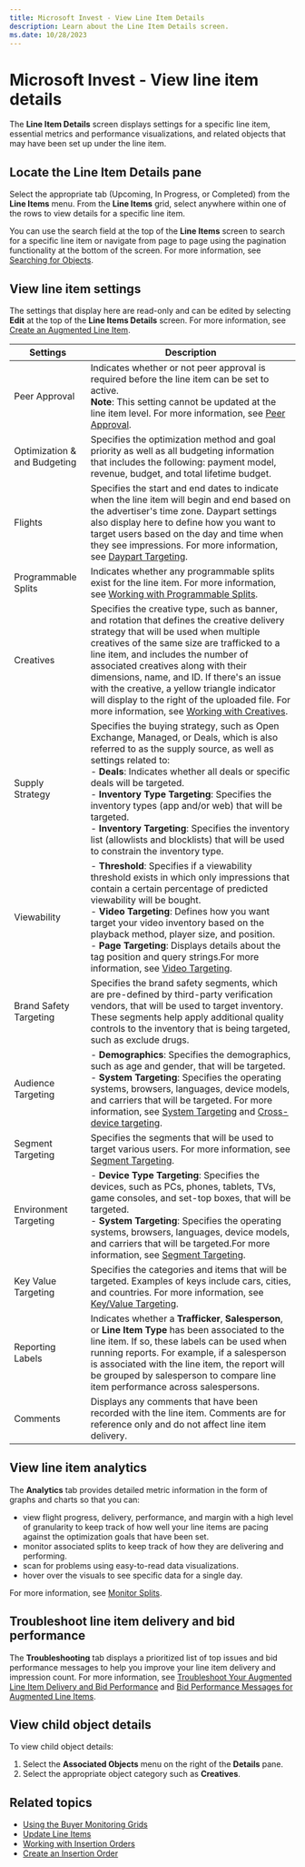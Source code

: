 ```yaml
---
title: Microsoft Invest - View Line Item Details
description: Learn about the Line Item Details screen.
ms.date: 10/28/2023
---
```


# Microsoft Invest - View line item details

The **Line Item Details** screen displays settings for a specific line item, essential metrics and performance visualizations, and related objects that may have been set up under the line item.

## Locate the Line Item Details pane

Select the appropriate tab (Upcoming, In Progress, or Completed) from the **Line Items** menu. From the **Line Items** grid, select anywhere within one of the rows to view details for a specific line item.

You can use the search field at the top of the **Line Items** screen to search for a specific line item or navigate from page to page using the pagination functionality at the bottom of the screen. For more information, see [Searching for Objects](using-the-buyer-monitoring-grids.md).

## View line item settings

The settings that display here are read-only and can be edited by selecting **Edit** at the top of the **Line Items Details** screen. For
more information, see [Create an Augmented Line Item](create-an-augmented-line-item-ali.md).

| Settings | Description |
|--|--|
| Peer Approval | Indicates whether or not peer approval is required before the line item can be set to active. <br> **Note**: This setting cannot be updated at the line item level. For more information, see [Peer Approval](peer-approval.md). |
| Optimization & and Budgeting | Specifies the optimization method and goal priority as well as all budgeting information that includes the following: payment model, revenue, budget, and total lifetime budget. |
| Flights | Specifies the start and end dates to indicate when the line item will begin and end based on the advertiser's time zone. Daypart settings also display here to define how you want to target users based on the day and time when they see impressions. For more information, see [Daypart Targeting](daypart-targeting.md). |
| Programmable Splits | Indicates whether any programmable splits exist for the line item. For more information, see [Working with Programmable Splits](working-with-programmable-splits.md). |
| Creatives | Specifies the creative type, such as banner, and rotation that defines the creative delivery strategy that will be used when multiple creatives of the same size are trafficked to a line item, and includes the number of associated creatives along with their dimensions, name, and ID. If there's an issue with the creative, a yellow triangle indicator will display to the right of the uploaded file. For more information, see [Working with Creatives](working-with-creatives.md). |
| Supply Strategy | Specifies the buying strategy, such as Open Exchange, Managed, or Deals, which is also referred to as the supply source, as well as settings related to: <br>- **Deals**: Indicates whether all deals or specific deals will be targeted.<br>-  **Inventory Type Targeting**: Specifies the inventory types (app and/or web) that will be targeted. <br> - **Inventory Targeting**: Specifies the inventory list (allowlists and blocklists) that will be used to constrain the inventory type. |
| Viewability | - **Threshold**: Specifies if a viewability threshold exists in which only impressions that contain a certain percentage of predicted viewability will be bought. <br> - **Video Targeting**: Defines how you want target your video inventory based on the playback method, player size, and position. <br> - **Page Targeting**: Displays details about the tag position and query strings.For more information, see [Video Targeting](video-targeting.md). |
| Brand Safety Targeting | Specifies the brand safety segments, which are pre-defined by third-party verification vendors, that will be used to target inventory. These segments help apply additional quality controls to the inventory that is being targeted, such as exclude drugs. |
| Audience Targeting | - **Demographics**: Specifies the demographics, such as age and gender, that will be targeted. <br>- **System Targeting**: Specifies the operating systems, browsers, languages, device models, and carriers that will be targeted. For more information, see [System Targeting](system-targeting.md) and [Cross-device targeting](enable-cross-device-targeting-and-measurement-for-a-line-item.md). |
| Segment Targeting | Specifies the segments that will be used to target various users. For more information, see [Segment Targeting](system-targeting.md). |
| Environment Targeting | - **Device Type Targeting**: Specifies the devices, such as PCs, phones, tablets, TVs, game consoles, and set-top boxes, that will be targeted. <br> - **System Targeting**: Specifies the operating systems, browsers, languages, device models, and carriers that will be targeted.For more information, see [Segment Targeting](system-targeting.md). |
| Key Value Targeting | Specifies the categories and items that will be targeted. Examples of keys include cars, cities, and countries. For more information, see [Key/Value Targeting](key-value-targeting.md). |
| Reporting Labels | Indicates whether a **Trafficker**, **Salesperson**, or **Line Item Type** has been associated to the line item. If so, these labels can be used when running reports. For example, if a salesperson is associated with the line item, the report will be grouped by salesperson to compare line item performance across salespersons. |
| Comments | Displays any comments that have been recorded with the line item. Comments are for reference only and do not affect line item delivery. |

## View line item analytics

The **Analytics** tab provides detailed metric information in the form of graphs and charts so that you can:

- view flight progress, delivery, performance, and margin with a high level of granularity to keep track of how well your line items are pacing against the optimization goals that have been set.
- monitor associated splits to keep track of how they are delivering and performing.
- scan for problems using easy-to-read data visualizations.
- hover over the visuals to see specific data for a single day.

For more information, see [Monitor Splits](monitor-splits.md).

## Troubleshoot line item delivery and bid performance

The **Troubleshooting** tab displays a prioritized list of top issues and bid performance messages to help you improve your line item delivery and impression count. For more information, see [Troubleshoot Your Augmented Line Item Delivery and Bid Performance](troubleshoot-your-augmented-line-item-delivery-and-bid-performance.md) and [Bid Performance Messages for Augmented Line Items](bid-performance-messages-for-augmented-line-items.md).

## View child object details

To view child object details:

1. Select the **Associated Objects** menu on the right of the **Details** pane.
1. Select the appropriate object category such as **Creatives**.

## Related topics

- [Using the Buyer Monitoring Grids](using-the-buyer-monitoring-grids.md)
- [Update Line Items](update-line-items.md)
- [Working with Insertion Orders](working-with-insertion-orders.md)
- [Create an Insertion Order](create-an-insertion-order.md)
